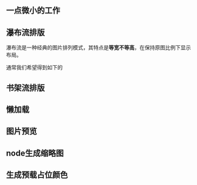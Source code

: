 
## 一点微小的工作



## 瀑布流排版

瀑布流是一种经典的图片排列模式，其特点是**等宽不等高**，在保持原图比例下显示布局。

通常我们希望得到如下的

## 书架流排版
## 懒加载
## 图片预览
## node生成缩略图
## 生成预载占位颜色